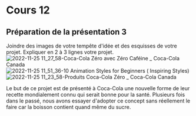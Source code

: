 # Cours 12
## Préparation de la présentation 3 
Joindre des images de votre tempête d'idée et des esquisses de votre projet. Expliquer en 2 à 3 lignes votre projet. 
![2022-11-25 11_27_58-Coca-Cola Zéro avec Zéro Caféine _ Coca-Cola Canada](https://user-images.githubusercontent.com/112189143/204029873-c1c59835-9bdf-4d23-81bc-18d3fcb6ec75.png)
![2022-11-25 11_51_36-10 Animation Styles for Beginners (  Inspiring Styles)](https://user-images.githubusercontent.com/112189143/204030095-e3e1f919-6b78-4b1f-80b8-9ce84112f656.png)
![2022-11-25 11_23_58-Produits Coca-Cola Zéro _ Coca-Cola Canada](https://user-images.githubusercontent.com/112189143/204030205-10c68547-d794-406f-bce7-1183ab2a2fbe.png)

Le but de ce projet est de présenté à Coca-Cola une nouvelle forme de leur recette mondialement connu qui serait bonne pour la santé. Plusieurs fois dans le passé, nous avons essayer d'adopter ce concept sans réellement le faire car la boisson contient quand même du sucre. 
